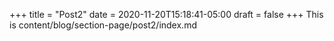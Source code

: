 +++
title = "Post2"
date = 2020-11-20T15:18:41-05:00
draft = false
+++
This is content/blog/section-page/post2/index.md
